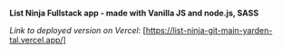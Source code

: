 **List Ninja Fullstack app - made with Vanilla JS and node.js, SASS**

*Link to deployed version on Vercel:*
[https://list-ninja-git-main-yarden-tal.vercel.app/]
